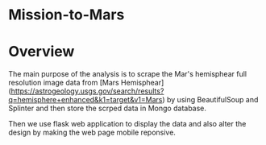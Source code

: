 # Mission-to-Mars

# Overview

The main purpose of the analysis is to scrape the Mar's hemisphear full resolution image data from [Mars Hemisphear] (https://astrogeology.usgs.gov/search/results?q=hemisphere+enhanced&k1=target&v1=Mars)
by using BeautifulSoup and Splinter and then store the scrped data in Mongo database. 


Then we use flask web application to display the data and also alter the design by making the web page mobile reponsive.

